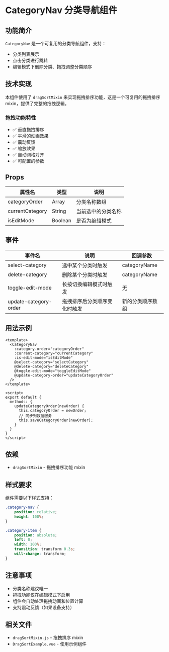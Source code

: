 # CategoryNav 分类导航组件

## 功能简介

`CategoryNav` 是一个可复用的分类导航组件，支持：
- 分类列表展示
- 点击分类进行跳转
- 编辑模式下删除分类、拖拽调整分类顺序

## 技术实现

本组件使用了 `dragSortMixin` 来实现拖拽排序功能，这是一个可复用的拖拽排序 mixin，提供了完整的拖拽逻辑。

### 拖拽功能特性

- ✅ 垂直拖拽排序
- ✅ 平滑的动画效果
- ✅ 震动反馈
- ✅ 缩放效果
- ✅ 自动网格对齐
- ✅ 可配置的参数

## Props

| 属性名            | 类型    | 说明                 |
|-------------------|---------|----------------------|
| categoryOrder     | Array   | 分类名称数组         |
| currentCategory   | String  | 当前选中的分类名称   |
| isEditMode        | Boolean | 是否为编辑模式       |

## 事件

| 事件名                | 说明                         | 回调参数         |
|-----------------------|------------------------------|------------------|
| select-category       | 选中某个分类时触发           | categoryName     |
| delete-category       | 删除某个分类时触发           | categoryName     |
| toggle-edit-mode      | 长按切换编辑模式时触发       | 无               |
| update-category-order | 拖拽排序后分类顺序变化时触发 | 新的分类顺序数组 |

## 用法示例

```vue
<template>
  <CategoryNav
    :category-order="categoryOrder"
    :current-category="currentCategory"
    :is-edit-mode="isEditMode"
    @select-category="selectCategory"
    @delete-category="deleteCategory"
    @toggle-edit-mode="toggleEditMode"
    @update-category-order="updateCategoryOrder"
  />
</template>

<script>
export default {
  methods: {
    updateCategoryOrder(newOrder) {
      this.categoryOrder = newOrder;
      // 同步到数据服务
      this.saveCategoryOrder(newOrder);
    }
  }
}
</script>
```

## 依赖

- `dragSortMixin` - 拖拽排序功能 mixin

## 样式要求

组件需要以下样式支持：

```scss
.category-nav {
    position: relative;
    height: 100%;
}

.category-item {
    position: absolute;
    left: 0;
    width: 100%;
    transition: transform 0.3s;
    will-change: transform;
}
```

## 注意事项

- 分类名称建议唯一
- 拖拽功能仅在编辑模式下启用
- 组件会自动处理拖拽动画和位置计算
- 支持震动反馈（如果设备支持）

## 相关文件

- `dragSortMixin.js` - 拖拽排序 mixin
- `DragSortExample.vue` - 使用示例组件 